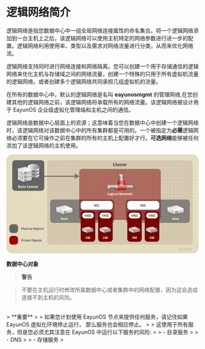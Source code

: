 # 逻辑网络简介

逻辑网络是指您数据中心中一组全局网络连接属性的命名集合。将一个逻辑网络添加到一台主机上之后，该逻辑网络可以使用主机特定的网络参数进行进一步的配置。逻辑网络利用使用率、类型以及需求对网络流量进行分类，从而来优化网络流。

逻辑网络支持同时进行网络连接和网络隔离。您可以创建一个用于存储通信的逻辑网络来优化主机与存储域之间的网络流量，创建一个特殊的只用于所有虚拟机流量的逻辑网络，或者创建多个逻辑网络共同承担几组虚拟机的流量。

在所有的数据中心中，默认的逻辑网络是名叫 **eayunosmgmt** 的管理网络,在您创建其他的逻辑网络之前，该逻辑网络将承载所有的网络流量。该逻辑网络被设计用于 EayunOS 企业级虚拟化管理端和主机之间的通信。

逻辑网络是数据中心层面上的资源；这意味着当您在数据中心中创建一个逻辑网络时，该逻辑网络对该数据中心中的所有集群都是可用的。一个被指定为**必需**逻辑网络必须要在它可操作之前在集群的所有的主机上配置好才行。**可选网络**能够被任何添加了该逻辑网络的主机使用。

![数据中心对象](../images/Logical_Networks-Data_Center_Objects.png)

**数据中心对象**



> **警告**

> 不要在主机运行时修改所属数据中心或者集群中的网络配置，因为这会造成连接不到主机的风险。

<br/>
> **重要**
>
> 如果您计划使用 EayunOS 节点来提供任何服务，请记住如果 EayunOS 虚拟化环境停止运行， 那么服务也会相应停止。
>
> 这使用于所有服务，但是您必须尤其注意在 EayunOS 中运行以下服务的风险:
>
> -   目录服务
>
> -   DNS
>
> -   存储服务
>
